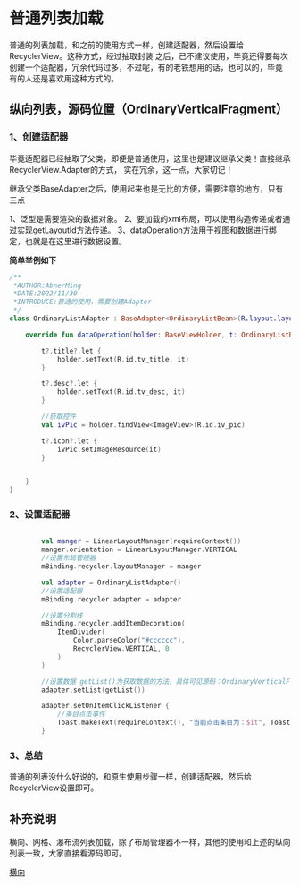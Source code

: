 # 普通列表加载
普通的列表加载，和之前的使用方式一样，创建适配器，然后设置给RecyclerView。这种方式，经过抽取封装
之后，已不建议使用，毕竟还得要每次创建一个适配器，冗余代码过多，不过呢，有的老铁想用的话，也可以的，毕竟
有的人还是喜欢用这种方式的。

## 纵向列表，源码位置（OrdinaryVerticalFragment）

### 1、创建适配器

毕竟适配器已经抽取了父类，即便是普通使用，这里也是建议继承父类！直接继承RecyclerView.Adapter的方式，
实在冗余，这一点，大家切记！

继承父类BaseAdapter之后，使用起来也是无比的方便，需要注意的地方，只有三点

1、泛型是需要渲染的数据对象。
2、要加载的xml布局，可以使用构造传递或者通过实现getLayoutId方法传递。
3、dataOperation方法用于视图和数据进行绑定，也就是在这里进行数据设置。


**简单举例如下**

```kotlin
/**
 *AUTHOR:AbnerMing
 *DATE:2022/11/30
 *INTRODUCE:普通的使用，需要创建Adapter
 */
class OrdinaryListAdapter : BaseAdapter<OrdinaryListBean>(R.layout.layout_ordinary_item) {

    override fun dataOperation(holder: BaseViewHolder, t: OrdinaryListBean?, position: Int) {

        t?.title?.let {
            holder.setText(R.id.tv_title, it)
        }

        t?.desc?.let {
            holder.setText(R.id.tv_desc, it)
        }

        //获取控件
        val ivPic = holder.findView<ImageView>(R.id.iv_pic)

        t?.icon?.let {
            ivPic.setImageResource(it)
        }


    }
}
```

### 2、设置适配器

```kotlin

        val manger = LinearLayoutManager(requireContext())
        manger.orientation = LinearLayoutManager.VERTICAL
        //设置布局管理器
        mBinding.recycler.layoutManager = manger

        val adapter = OrdinaryListAdapter()
        //设置适配器
        mBinding.recycler.adapter = adapter

        //设置分割线
        mBinding.recycler.addItemDecoration(
            ItemDivider(
                Color.parseColor("#cccccc"),
                RecyclerView.VERTICAL, 0
            )
        )

        //设置数据 getList()为获取数据的方法，具体可见源码：OrdinaryVerticalFragment
        adapter.setList(getList())

        adapter.setOnItemClickListener {
            //条目点击事件
            Toast.makeText(requireContext(), "当前点击条目为：$it", Toast.LENGTH_SHORT).show()
        }
```

### 3、总结

普通的列表没什么好说的，和原生使用步骤一样，创建适配器，然后给RecyclerView设置即可。

## 补充说明

横向、网格、瀑布流列表加载，除了布局管理器不一样，其他的使用和上述的纵向列表一致，大家直接看源码即可。

[横向]()



